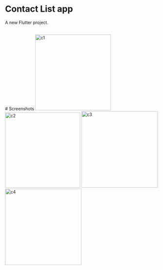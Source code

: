 # Contact List app

A new Flutter project.


<br />
# Screenshots

<img width="249" alt="c1" src="https://github.com/Abuessa265/Contact_List_App/assets/76743694/5c5bdb54-4104-4cbf-9b30-b0fe2da1a0e5">


<img width="247" alt="c2" src="https://github.com/Abuessa265/Contact_List_App/assets/76743694/7821dedd-7bcf-4d2e-84ba-9da72172d127">

<img width="251" alt="c3" src="https://github.com/Abuessa265/Contact_List_App/assets/76743694/9378ce34-4212-4c73-bd24-577db55405a7">

<img width="251" alt="c4" src="https://github.com/Abuessa265/Contact_List_App/assets/76743694/816dc2cd-632c-4f09-99ff-ed486a2bb3fb">






